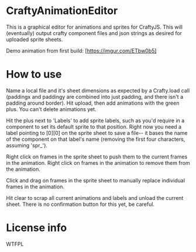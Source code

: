 # CraftyAnimationEditor
This is a graphical editor for animations and sprites for CraftyJS. This will (eventually) output crafty component files and json strings as desired for uploaded sprite sheets.

Demo animation from first build:
[https://imgur.com/ETbw0b5]

# How to use

Name a local file and it's sheet dimensions as expected by a Crafty.load call (paddingx and paddingy are combined into just padding, and there isn't a padding around border). 
Hit upload, then add animations with the green plus.
You can't delete animations yet.

Hit the plus next to 'Labels' to add sprite labels, such as you'd require in a component to set its default sprite to that position. Right now you need a label pointing to [0][0] on the sprite sheet to save a file-- it bases the name of the component on that label's name (removing the first four characters, assuming 'spr_').

Right click on frames in the sprite sheet to push them to the current frames in the animation.
Right click on frames in the animation to remove them from the animation.

Click and drag on frames in the sprite sheet to manually replace individual frames in the animation.

Hit clear to scrap all current animations and labels and unload the current sheet. There is no confirmation button for this yet, be careful.

# License info

WTFPL

